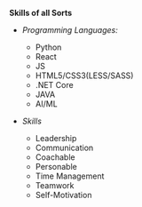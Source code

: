 __Skills of all Sorts__

- _Programming Languages:_

  - Python
  - React
  - JS
  - HTML5/CSS3(LESS/SASS)
  - .NET Core
  - JAVA
  - AI/ML
  
- _Skills_

  - Leadership
  - Communication
  - Coachable
  - Personable
  - Time Management
  - Teamwork
  - Self-Motivation
